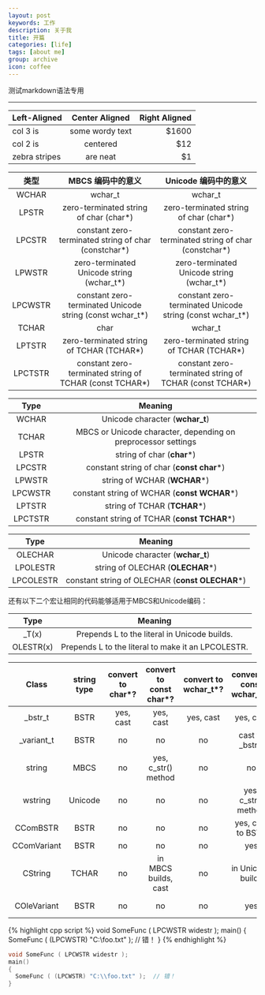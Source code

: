 ```yaml
---
layout: post
keywords: 工作
description: 关于我
title: 开篇
categories: [life]
tags: [about me]
group: archive
icon: coffee
---
```


 测试markdown语法专用

***************


| Left-Aligned  | Center Aligned  | Right Aligned |
| :------------ |:---------------:| -----:|
| col 3 is      | some wordy text | $1600 |
| col 2 is      | centered        |   $12 |
| zebra stripes | are neat        |    $1 |


| 类型        | MBCS 编码中的意义   |  Unicode 编码中的意义  |
| :--------:   | :-----:  | :----:  |
| WCHAR | wchar_t | wchar_t|
| LPSTR | zero-terminated string of char (char*) | zero-terminated string of char (char*)|
| LPCSTR | constant zero-terminated string of char (constchar*) | constant zero-terminated string of char (constchar*)|
| LPWSTR | zero-terminated Unicode string (wchar_t*) | zero-terminated Unicode string (wchar_t*)|
| LPCWSTR | constant zero-terminated Unicode string (const wchar_t*) | constant zero-terminated Unicode string (const wchar_t*)|
| TCHAR | char | wchar_t|
| LPTSTR | zero-terminated string of TCHAR (TCHAR*) | zero-terminated string of TCHAR (TCHAR*)|
| LPCTSTR | constant zero-terminated string of TCHAR (const TCHAR*) | constant zero-terminated string of TCHAR (const TCHAR*)|

| Type        | Meaning   | 
| :--------:   | :-----:  |
| WCHAR | Unicode character (**wchar_t**) |
| TCHAR | MBCS or Unicode character, depending on preprocessor settings |
| LPSTR | string of char (**char***) |
| LPCSTR | constant string of char (**const char***) |
| LPWSTR | string of WCHAR (**WCHAR***) |
| LPCWSTR | constant string of WCHAR (**const WCHAR***) |
| LPTSTR | string of TCHAR (**TCHAR***) |
| LPCTSTR | constant string of TCHAR (**const TCHAR***) |


| Type        | Meaning   | 
| :--------:   | :-----:  |
| OLECHAR | Unicode character (**wchar_t**) |
| LPOLESTR | string of OLECHAR (**OLECHAR***) |
| LPCOLESTR | constant string of OLECHAR (**const OLECHAR***) |

还有以下二个宏让相同的代码能够适用于MBCS和Unicode编码：

| Type        | Meaning   | 
| :--------:   | :-----:  |
| _T(x) | Prepends L to the literal in Unicode builds. |
| OLESTR(x) | Prepends L to the literal to make it an LPCOLESTR. |


| Class | string type  | convert to char*? | convert to const char*? | convert to wchar_t*? | convert to const wchar_t*? | convert to BSTR? | construct from char*? | construct from wchar_t*?|
| :--------:   | :-----:  | :-----:  | :-----:  | :-----:  | :-----:  | :-----:  | :-----:  | :-----:  |
| _bstr_t | BSTR | yes, cast | yes, cast | yes, cast | yes, cast | yes | yes | yes|
| _variant_t | BSTR | no | no | no | cast to _bstr_t | cast to _bstr_t | yes| yes|
| string | MBCS | no | yes, c_str() method | no | no | no | yes| no|
| wstring | Unicode | no | no | no | yes, c_str() method | no | no| yes|
| CComBSTR | BSTR | no | no | no | yes, cast to BSTR | yes, cast | yes| yes|
| CComVariant | BSTR | no | no | no | yes | yes | yes| yes|
| CString | TCHAR | no | in MBCS builds, cast | no | in Unicode builds | no | yes| yes|
| COleVariant | BSTR | no | no | no | yes | yes | in MBCS builds| in Unicode builds|

{% highlight cpp script %}
void SomeFunc ( LPCWSTR widestr );
main()
{
  SomeFunc ( (LPCWSTR) "C:\\foo.txt" );  // 错！
}
{% endhighlight %}

```cpp
void SomeFunc ( LPCWSTR widestr );
main()
{
  SomeFunc ( (LPCWSTR) "C:\\foo.txt" );  // 错！
}
```
